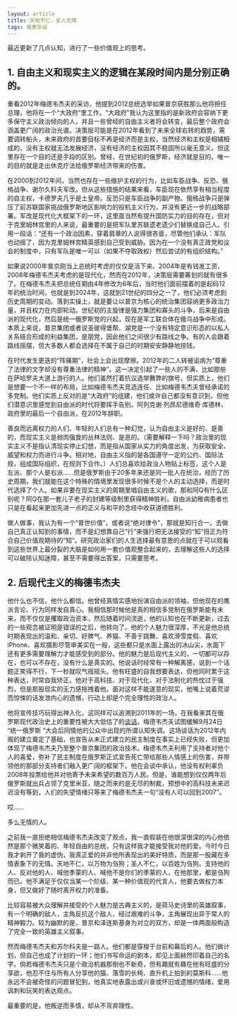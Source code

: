 ```yaml
---
layout: article
title: 天地不仁，圣人无情
tags: 俄表杂谈
---
```

最近更新了几点认知，进行了一些价值观上的思考。

## 1. 自由主义和现实主义的逻辑在某段时间内是分别正确的。

重看2012年梅德韦杰夫的采访，他提到2012总统选举如果普京获胜那么他将担任总理，他将在一个“大政府”里工作。“大政府”我认为这里指的是新政府会容纳下更多保守主义政治倾向的人，并且一些曾经的自由主义者将会转变，最后整个政府会涵盖更广阔的政治光谱。决策层可能是在2012年看到了未来全球右转的趋势，需要调转船头，未来政府的首要目标不再是经济而是主权，当然经济和主权是相辅相成的，没有主权就无法发展经济，没有经济的主权因其不稳固所以毫无意义。但这里存在一个目的还是手段的区别。曾经，在世纪初的俄罗斯，经济就是目的。唯一的目的就是走出休克疗法给俄罗斯经济带来的伤害。

在2000到2012年间，当然也存在一些维护主权的行为，比如车臣战争、反恐、俄格战争、谢尔久科夫军改。但从这些措施的结果来看，车臣现在依然享有相当程度的自主权，卡德罗夫几乎是土皇帝。反恐只是车臣战争的副产物。俄格战争只是弹压了前苏联国家挑战俄罗斯地区影响力的投机主义行为，并没有更近一步的战略部署。军改是现代化大框架下的一环，这里面当然有提升国防实力的目的存在，但对于克里姆林宫里的人来说，最重要的是把军队里苏联遗老遗少们替换成自己人。引用一段话：“还有一个政治因素，穿着肩章的人说得很吝啬，尽管他们承认：军队也动摇了，因为克里姆林宫精英感到自己受到威胁。因为在一个没有真正政党和议会的制度中，只有军队是唯一可以（如果不夺取政权）然后尝试的有组织结构。”

如果说2000年普京刚当上总统时考虑的仅仅是活下来、2004年是有钱发工资、2008年梅德韦杰夫考虑的是现代化，然而在2012年，决策层需要筹划的就有很多了。在梅德韦杰夫把总统任期由4年修改为6年后，当时他们面前摆着的是起码12年的统治时间，也就是到2024年，这就到21世纪的四分之一了，他们必须考虑到历史周期的变动。落到实操上，就是要让以普京为核心的统治集团容纳更多政治力量，并且权力在内部轮动。世纪初的主旋律是强力集团和寡头的斗争，后来是自由派的现代化，然后是统一俄罗斯党的兴起，现在是军工联合体在俄乌战争中形成。本质上来说，普京集团或者说圣彼得堡帮、湖党是一个没有特定意识形态的以私人关系结合形成的利益集团，是朋党，因此他们之间很少有路线之争。有的人会跟着路线摇摆，但大多数人都会选择在不属于自己的时期安安静静地捞钱。

在时代发生更迭的“阵痛期”，社会上会出现摩擦。2012年的二人转被诟病为“尊重了法律的文字却没有尊重法律的精神”。这一决定引起了一些人的不满，比如那些在萨哈罗夫大道上游行的人。他们虽然打着抗议选举舞弊的旗号，但实质上，他们是想要一个不一样的布局，比如梅德韦杰夫竞选连任、比如梅德韦杰夫曾经承诺的多党制。他们实质上反对的是“大政府”的组建，他们或许自己都没有意识到，但他们潜意识里感觉到自由派的时代将要挥手告别。阿列克谢·列昂尼德维奇·库德林，政府里的最后一个自由派，在2012年辞职。

善良而远离权力的人们、年轻的人们总有一种幻觉，认为自由主义是好的、是善的，而现实主义是弱肉强食的丛林法则、是恶的。（需要解释一下吗？政治里的现实主义不是指认清现实停止幻想，而是指从国家从实力的角度出发，为获取安全、威望和权力而进行斗争。相对地，自由主义指的是各国遵守一定的公约、国际法规，组成国际组织，在规则下合作。）人们总喜欢给政治人物贴上标签，这个人是左派、那个人是右派……但是俄罗斯由于20多年来还是同一批人在统治，经历了历史周期，我们就能在这个特殊的情境里发现很多时候不是个人的主动选择，而是时代选择了个人。如果非要在现实主义的周期里唱自由主义的歌，那和阿Q有什么区别呢？阿Q在那一套儿子老子的封建等级制里获得精神胜利，自由派幼稚病患者也只是在看起来更加先进一点的正义与和平的念经中收获道德胜利。

做人做事，我认为有一个“普世价值”，或者说“绝对律令”，那就是知行合一。去做自己真正认知到的事情，而不是幻想靠自己“行”来强行把无法接受的“知”扭正为符合自己价值观期待的“知”。研究政治家们的人生选择最有意思的点就在于可以观看到这些世界上最分裂的大脑是如何用一套价值观整合起来的，去理解这些人的选择可以破除认知迷障，甚至不需要得出答案，只需要思考。

## 2. 后现代主义的梅德韦杰夫

他什么也不信，他什么都信。他曾经真情实感地扮演自由派的领袖，但他现在的鹰派言论、行为同样发自真心。我相信那时候他是真的相信多党制在俄罗斯能有未来，而不仅仅是攫取政治资本，然后随着时间流逝，他的认知也在不断更新，过去的一些观念被证明是错误的之后，他转向了。他的个人魅力很深厚，不光是他总统时期表现出的温和、亲切、好脾气、养猫、不善于跳舞、喜欢滑雪度假、喜欢iPhone、喜欢摄影尽管审美实在一般，这些都只是水面上露出的冰山尖，水面下还有更多需要理解力才能感受到的部分。他的魅力是后现代主义的，一切都可以存在，也可以不存在，没有什么是真实的。他说话时经常有一种解离感，说到一个话题正笑得不行，下一秒就叹气摇摇头。他有旺盛的自我想要表达，但他同时累于这种表达，时常自我矫正。他对于高科技、对于现代化、对于法制化的热忱过于强烈，但是那股现实的无力感拖拽着他。面对这样不能遂意的现实，他嘴上说着荒谬而惊悚的话发泄内心的遗憾，行动上却是个完全理性的政治人。

他将宣传技巧玩得出神入化，这同样可以追溯到2011年的一场，在我看来其在俄罗斯现代政治史上的重要性被大大低估了的[谈话](https://www.kommersant.ru/doc/1796795)。梅德韦杰夫试图缓解9月24日 “统一俄罗斯 ”大会后同情他的公众中出现的所谓认知失调。这场谈话为2012年内阁的建立奠定了基础，也宣告从未正式建立的民主制度在事实上已经失败，但更加体现了梅德韦杰夫乃至整个普京集团的政治技术。梅德韦杰夫利用了支持者对他个人的喜爱，弥补了民主制度在俄罗斯正式宣告死亡带给那些人情感上的伤害，并带领他的那部分支持者们融入更广阔的框架下。他在会谈中承认，他没有权利辜负2008年投票给他并对他寄予未来希望的数百万人民。但是，谁能想到仅仅两年后俄罗斯就出兵占领了克里米亚，随之而来的是无尽的制裁，预想中的高科技未来迟迟没有等到，人们的失望情绪只等来了梅德韦杰夫一句“没有人可以回到2007”。

哎……

多么无情的人。

之前我一直拒绝相信梅德韦杰夫改变了观点，我一直假装在他很深很深的内心他依然是那个微笑着的、年轻自由的总统，只有这样我才能接受我对他的爱。今时今日我才剥开了我的虚伪，我真正爱的并非他所表现出的美好特质，而是那一股藏在多情表象下的无情。天地不仁，以万物为刍狗；圣人不仁，以百姓为刍狗。支持他的人、反对他的人、喊他季蒙的人、喊他不是你们的季蒙的人，在他那里，都是刍狗而已。他不满足于仅仅当某一个阶级、某一种价值观的代言人，他要去做权力本身，但又做好了随时离开权力的准备。

比较容易被大众理解并接受的个人魅力是古典主义的，是荷马史诗里的英雄叙事，有一个明确的敌人，主角反抗这个敌人，经过艰难的斗争，主角展现出异于常人的精神毅力。较为幽默的是，普京和泽连斯基身为对立的双方，却是一体两面般构造了完全一致的英雄主义叙事。

然而梅德韦杰夫和苏尔科夫是一路人。他们都是穿梭于台前和幕后的人。他们做计划，但自己也成了计划的一环；他们书写命运的剧本，却见上面赫然印着自己的名字。倘若梅德韦杰夫只是个政治机器那倒也不新奇，但有趣就有趣在他有旺盛的分享欲，他忍不住与所有人分享他的猫、落雪的长椅、直升机上拍到的莫斯科……他永远不会被奇怪的问题冒犯到，他真实地表露出或兴奋或怀旧或遗憾的情绪，爱用讽刺和玩笑的表达观点。

最重要的是，他叛逆而多情，却从不背弃理性。
